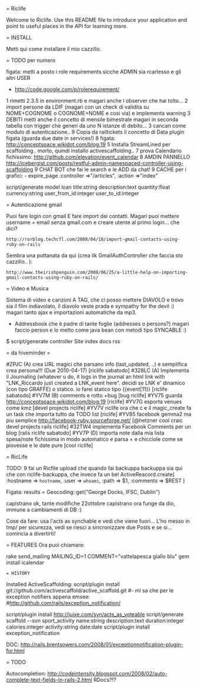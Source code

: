 = Riclife

Welcome to Riclife.
Use this README file to introduce your application and point to useful places in the API for learning more.


= INSTALL

Metti qui come installare il mio cazzillo.

= TODO per numero

figata: metti a posto i role requirements sicche ADMIN sia rcarlesso e gli altri USER
- http://code.google.com/p/rolerequirement/

1 rimetti 2.3.5 in environment.rb e magari anche l observer che hai tolto...
2 import persone da LDIF (magari con un check di validita su NOME+COGNOME o COGNOME+NOME e cosi via) e implementa warning
3 DEBITI metti anche il concetto di mensile bimestrale magari in seconda tabella con trigger che generi da uno N istanze di debito...
3 cancan come modulo di autenticazione..
9 Copia da railtickets il concetto di Data plugin figata (guarda due date in services!)
8	figata: http://conceptspace.wikidot.com/blog:19
5 Installa StreamLined per scaffolding.. morto, quindi installo activescaffolding..
7 prova Calendario fichissimo: http://github.com/elevation/event_calendar
8 AMDIN PANNELLO http://icebergist.com/posts/restful-admin-namespaced-controller-using-scaffolding
9 CHAT BOT che fai le search e le ADD da chat!
9 CACHE per i grafici: 
	- expire_page :controller =>"/articles", :action =>"index"

script/generate model loan title:string description:text quantity:float currency:string user_from_id:integer user_to_id:integer

= Autenticazione gmail

Puoi fare login con gmail E fare import dei contatti.
Magari puoi mettere username = email senza gmail.com e creare utente al primo login...
che dici?

	http://rorblog.techcfl.com/2008/04/18/import-gmail-contacts-using-ruby-on-rails

Sembra una puttanata da qui (crea ilk GmailAuthController che faccia sto cazzillo.. ):

	http://www.theirishpenguin.com/2008/06/25/a-little-help-on-importing-gmail-contacts-using-ruby-on-rails/

= Video e Musica

Sistema di video e canzoni A TAG, che ci posso mettere DIAVOLO e trovo sia il film
indiavolato, il diavolo veste prada e sympathy for the devil :)
magari tanto ajax e importazioni automatiche da mp3.

- Addressbook che è padre di tante foglie (addresses o persons?)
magari faccio person e lo metto come java bean con metodi tipo SYNCABLE :)

$ script/generate controller Site index docs rss

= da hiveminder =

#ZPJC (A) crea URL magici che parsano info (last_updated, ..) e semplifica crea persona!!! (Due 2010-04-17) [riclife sabatodo]
#328LC (A) Implementa il Journaling (whatever u do, it logs in the journal an html link with "LNK_Riccardo just created a LNK_event here". decidi se LNK e' dinamico (con tipo GRAFFE) o statico. io farei statico tipo {{event|11}} [riclife sabatodo]
#YV7M (B) comments e rotto +bug [bug riclife]
#YV75 guarda http://conceptspace.wikidot.com/blog:19 [riclife]
#YV7G esporta venues come kmz [devel projects riclife]
#YV7V riclife ora che c e il magic_create fa un task che importa tutto da TODO list [riclife]
#YV85 facebook gemma2 ma piu semplice http://facebook-ruby.sourceforge.net/ [@hetzner cool craic devel projects rails riclife]
#32TW4 implementa Facebook Comments per un blog [rails riclife sabatodo]
#YV7P (D) importa note dalla mia lista spesa/note fichissima in modo automatico e parsa + e chicciole come se piovesse e le date pure [cool riclife]


= RicLife

TODO:
	9 fai un Ricfile upload che quando fai backuppa backuppa sia qui che con riclife-backuppa, che invece fa un bel ActiveReacord.create( :hostname => `hostname`, :user => `whoami`, :path => $1, :comments => $REST )

Figata:
	 results = Geocoding::get("George Docks, IFSC, Dublin")

capistrano ok, tante modifiche 22ottobre
capistrano ora funge da dio, immune a cambiamenti di DB :)

Cose da fare: 
	usa l'acts as synchable e vedi che viene fuori...
	L'ho messo in tmp/ per sicurezza, vedi se riesci a sincronizzare due Posts e se si... comincia a divertirti!

= FEATURES
Ora puoi chiamare:

  rake send_mailing MAILING_ID=1 COMMENT="vattelapesca giallo blu"
    gem install icalendar

	= HISTORY

Installed ActiveScaffolding:
 script/plugin install git://github.com/activescaffold/active_scaffold.git
#- mi sa che per le exception notifiers appena emsee:
#http://github.com/rails/exception_notification/

script/plugin install http://juixe.com/svn/acts_as_voteable
script/generate scaffold --svn sport_activity name:string description:text duration:integer calories:integer activity:string date:date
script/plugin install exception_notification

DOC: http://rails.brentsowers.com/2008/01/exceptionnotification-plugin-for.html


 = TODO

Autocompletion:
  http://codeintensity.blogspot.com/2008/02/auto-complete-text-fields-in-rails-2.html
RDocs?!?
